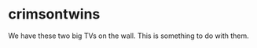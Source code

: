 crimsontwins
============

We have these two big TVs on the wall. This is something to do with them.